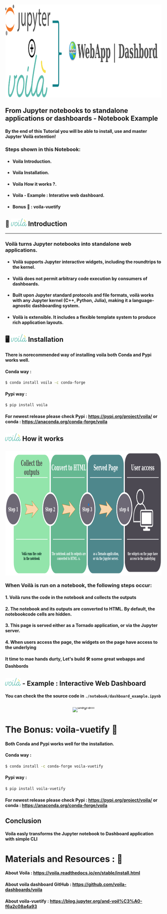 <div style="text-align: center; line-height: 0; padding-top: 9px;">
  <img src="./img/voila.png" alt="Header" style="width:1220px; height:300px">
</div>

## __From Jupyter notebooks to standalone applications or dashboards - Notebook Example__

#### By the end of this Tutorial you will be able to install, use and master Jupyter Voilà extention! 

### __Steps shown in this Notebook:__
* #### Voila Introduction.
* #### Voila Installation.
* #### Voila How it works ?.
* #### Voila - Example : Interative web dashboard.
* #### __Bonus 💎 : voila-vuetify__

## __📖 ![Tiny Logo](./img/voila_.png) Introduction__ 

----

### __Voilà__ turns Jupyter notebooks into standalone web applications.

* #### __Voilà__ supports Jupyter interactive widgets, including the roundtrips to the kernel.
* #### __Voilà__ does not permit arbitrary code execution by consumers of dashboards.
* #### Built upon Jupyter standard protocols and file formats, __voilà__ works with any Jupyter kernel (C++, Python, Julia), making it a language-agnostic dashboarding system.
* #### __Voilà__ is extensible. It includes a flexible template system to produce rich application layouts.


## __🖥 ![Tiny Logo](./img/voila_.png) Installation__ 

#### There is norecommended way of installing voila both __Conda__ and __Pypi__ works well.

#### Conda way :

```sh 
$ conda install voila -c conda-forge
```

#### Pypi way :

```sh 
$ pip install voila
```

#### For newest release please check Pypi : https://pypi.org/project/voila/ or conda : https://anaconda.org/conda-forge/voila

## ![Tiny Logo](./img/voila_.png) __How it works__

<div style="text-align: center; line-height: 0; padding-top: 9px;">
  <img src="./img/stepsDiagram.png" alt="diagram" style="width:1000px; height:400px">
</div>


### When Voilà is run on a notebook, the following steps occur:
#### 1.  Voilà runs the code in the notebook and collects the outputs
#### 2.  The notebook and its outputs are converted to HTML. By default, the notebookcode cells are hidden.
#### 3.  This page is served either as a Tornado application, or via the Jupyter server.
#### 4.  When users access the page, the widgets on the page have access to the underlying 
#### It time to mae hands durty, Let's build 🛠 some great webapps and Dashbords

## ![Tiny Logo](./img/voila_.png) __- Example : Interactive Web Dashboard__

#### You can check the the source code in ``./notebook/dashboard_example.ipynb``

<div style="text-align: center; line-height: 0; padding-top: 9px;">
  <img src="./img/voila.gif" alt="diagram" style="width:1000px; height:500px">
</div>


# __The Bonus: voila-vuetify 🎉__

#### Both __Conda__ and __Pypi__ works well for the installation.

#### Conda way :

```sh 
$ conda install -c conda-forge voila-vuetify
```

#### Pypi way :

```sh 
$ pip install voila-vuetify
```

#### For newest release please check Pypi : https://pypi.org/project/voila/ or conda : https://anaconda.org/conda-forge/voila

## __Conclusion__ 

#### Voila easly transforms the Jupyter notebook to Dashboard application with simple CLI

# __Materials and Resources :__  📖 

####  __About Voila__ : https://voila.readthedocs.io/en/stable/install.html
####  __About voila dashboard GitHub__ :  https://github.com/voila-dashboards/voila
####  __About voila-vuetify__ :  https://blog.jupyter.org/and-voil%C3%A0-f6a2c08a4a93